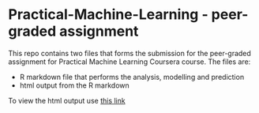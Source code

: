 # Practical-Machine-Learning - peer-graded assignment

This repo contains two files that forms the submission for the peer-graded assignment for Practical Machine Learning Coursera course. The files are:
* R markdown file that performs the analysis, modelling and prediction
* html output from the R markdown

To view the html output use [this link](https://bmathew1.github.io/Practical-Machine-Learning/PML_project.html)
